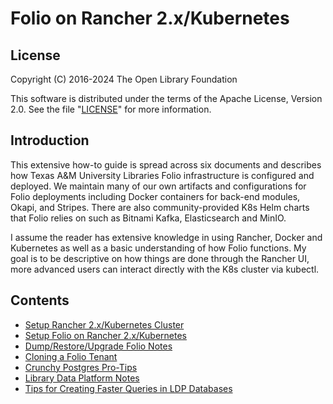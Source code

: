 # Folio on Rancher 2.x/Kubernetes

## License

Copyright (C) 2016-2024 The Open Library Foundation

This software is distributed under the terms of the Apache License, Version 2.0. See the file "[LICENSE](LICENSE)" for more information.

## Introduction

This extensive how-to guide is spread across six documents and describes how Texas A&M University Libraries Folio infrastructure is configured and deployed. We maintain many of our own artifacts and configurations for Folio deployments including Docker containers for back-end modules, Okapi, and Stripes. There are also community-provided K8s Helm charts that Folio relies on such as Bitnami Kafka, Elasticsearch and MinIO.<br/>

I assume the reader has extensive knowledge in using Rancher, Docker and Kubernetes as well as a basic understanding of how Folio functions. My goal is to be descriptive on how things are done through the Rancher UI, more advanced users can interact directly with the K8s cluster via kubectl.<br/>

## Contents

* [Setup Rancher 2.x/Kubernetes Cluster](rancher_setup.md)
* [Setup Folio on Rancher 2.x/Kubernetes](folio_setup.md)
* [Dump/Restore/Upgrade Folio Notes](Dump_Restore_Upgrade_Notes.md)
* [Cloning a Folio Tenant](Tenant_Clone.md)
* [Crunchy Postgres Pro-Tips](Crunchy_Postgres_Tips.md)
* [Library Data Platform Notes](LDP_Notes.md)
* [Tips for Creating Faster Queries in LDP Databases](LDP_Faster_Queries.pdf)
